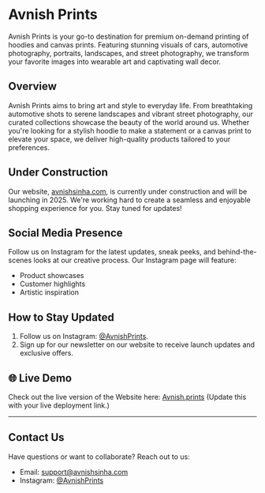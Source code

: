 # Avnish Prints

Avnish Prints is your go-to destination for premium on-demand printing of hoodies and canvas prints. Featuring stunning visuals of cars, automotive photography, portraits, landscapes, and street photography, we transform your favorite images into wearable art and captivating wall decor.

## Overview

Avnish Prints aims to bring art and style to everyday life. From breathtaking automotive shots to serene landscapes and vibrant street photography, our curated collections showcase the beauty of the world around us. Whether you're looking for a stylish hoodie to make a statement or a canvas print to elevate your space, we deliver high-quality products tailored to your preferences.

## Under Construction

Our website, [avnishsinha.com](https://avnishsinha.com), is currently under construction and will be launching in 2025. We're working hard to create a seamless and enjoyable shopping experience for you. Stay tuned for updates!

## Social Media Presence

Follow us on Instagram for the latest updates, sneak peeks, and behind-the-scenes looks at our creative process. Our Instagram page will feature:
- Product showcases
- Customer highlights
- Artistic inspiration

## How to Stay Updated

1. Follow us on Instagram: [@AvnishPrints](https://instagram.com/AvnishPrints).
2. Sign up for our newsletter on our website to receive launch updates and exclusive offers.

## 🌐 Live Demo

Check out the live version of the Website here: [Avnish.prints](https://www.avnishsinha.com/) (Update this with your live deployment link.)

---

## Contact Us

Have questions or want to collaborate? Reach out to us:
- Email: support@avnishsinha.com
- Instagram: [@AvnishPrints](https://instagram.com/AvnishPrints)
